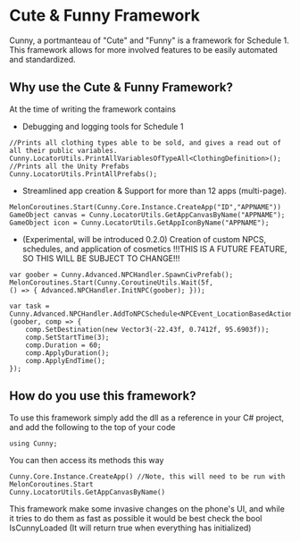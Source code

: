 # Cute & Funny Framework
Cunny, a portmanteau of "Cute" and "Funny" is a framework for Schedule 1. This framework allows for more involved features to be easily automated and standardized.

## Why use the Cute & Funny Framework?
At the time of writing the framework contains
* Debugging and logging tools for Schedule 1
```
//Prints all clothing types able to be sold, and gives a read out of all their public variables.
Cunny.LocatorUtils.PrintAllVariablesOfTypeAll<ClothingDefinition>();
//Prints all the Unity Prefabs 
Cunny.LocatorUtils.PrintAllPrefabs();
```
* Streamlined app creation & Support for more than 12 apps (multi-page).
```
MelonCoroutines.Start(Cunny.Core.Instance.CreateApp("ID","APPNAME"))
GameObject canvas = Cunny.LocatorUtils.GetAppCanvasByName("APPNAME");
GameObject icon = Cunny.LocatorUtils.GetAppIconByName("APPNAME");
```
* (Experimental, will be introduced 0.2.0) Creation of custom NPCS, schedules, and application of cosmetics
!!!THIS IS A FUTURE FEATURE, SO THIS WILL BE SUBJECT TO CHANGE!!!
```
var goober = Cunny.Advanced.NPCHandler.SpawnCivPrefab();
MelonCoroutines.Start(Cunny.CoroutineUtils.Wait(5f,
() => { Advanced.NPCHandler.InitNPC(goober); }));

var task = Cunny.Advanced.NPCHandler.AddToNPCSchedule<NPCEvent_LocationBasedAction>(goober, comp => {
    comp.SetDestination(new Vector3(-22.43f, 0.7412f, 95.6903f));
    comp.SetStartTime(3);
    comp.Duration = 60;
    comp.ApplyDuration();
    comp.ApplyEndTime();
});
```
## How do you use this framework?
To use this framework simply add the dll as a reference in your C# project, and add the following to the top of your code
```
using Cunny;
```
You can then access its methods this way
```
Cunny.Core.Instance.CreateApp() //Note, this will need to be run with MelonCoroutines.Start
Cunny.LocatorUtils.GetAppCanvasByName()
```
This framework make some invasive changes on the phone's UI, and while it tries to do them as fast as possible it would be best check the bool IsCunnyLoaded (It will return true when everything has initialized)
